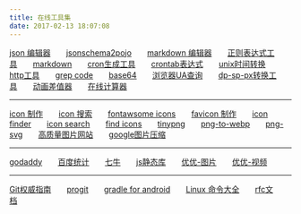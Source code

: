 ```yaml
---
title: 在线工具集
date: 2017-02-13 18:07:08
---
```


[json 编辑器](http://www.kjson.com/jsoneditor/)&emsp;&emsp;[jsonschema2pojo](http://www.jsonschema2pojo.org/)&emsp;&emsp;[markdown 编辑器](https://www.zybuluo.com/mdeditor)&emsp;&emsp;[正则表达式工具](http://tool.oschina.net/regex)&emsp;&emsp;[markdown](http://wowubuntu.com/markdown/)&emsp;&emsp;[cron生成工具](http://www.pdtools.net/tools/becron.jsp)&emsp;&emsp;[crontab表达式](http://www.atool.org/crontab.php)&emsp;&emsp;[unix时间转换](http://tool.chinaz.com/Tools/unixtime.aspx)&emsp;&emsp;[http工具](http://www.atool.org/httptest.php)&emsp;&emsp;[grep code](http://www.grepcode.com/)&emsp;&emsp;[base64](https://www.base64decode.org/)&emsp;&emsp;[浏览器UA查询](http://www.ip138.com/useragent/)&emsp;&emsp;[dp-sp-px转换工具](http://www.androidstar.cn/%E5%9C%A8%E7%BA%BF%E6%B5%8B%E8%AF%95%E5%B7%A5%E5%85%B7%E7%AE%B1/px-dp-sp-mm-pt-in%E5%9C%A8%E7%BA%BF%E8%BD%AC%E6%8D%A2%E8%AE%A1%E7%AE%97%E5%B7%A5%E5%85%B7/)&emsp;&emsp;[动画差值器](https://matthewlein.com/tools/ceaser)&emsp;&emsp;[在线计算器](https://www.23bei.com/tool-531.html)


-----------
 
[icon 制作](https://gold.xitu.io/entry/56ab83a4128fe10051911684)&emsp;&emsp;[icon 搜索](https://worldvectorlogo.com/zh/logo/wechat)&emsp;&emsp;[fontawsome icons](http://fontawesome.io/icons/)&emsp;&emsp;[favicon 制作](http://www.faviconer.com/)&emsp;&emsp;[icon finder](https://www.iconfinder.com/search/)&emsp;&emsp;[icon search](http://simpleicon.com/lock-2.html)&emsp;&emsp;[find icons](http://findicons.com/)&emsp;&emsp;[tinypng](https://tinypng.com/)&emsp;&emsp;[png-to-webp](https://cloudconvert.com/png-to-webp)&emsp;&emsp;[png-svg](https://convertio.co/zh/png-svg/)&emsp;&emsp;[高质量图片网站](https://www.zhihu.com/question/19619335)&emsp;&emsp;[google图片压缩](https://squoosh.app/)&emsp;&emsp;

------

[godaddy](https://sg.godaddy.com/zh)&emsp;&emsp;[百度统计](http://tongji.baidu.com/web/18525219/homepage/index)&emsp;&emsp;[七牛](https://portal.qiniu.com/create)&emsp;&emsp;[js静态库](http://www.bootcdn.cn)&emsp;&emsp;[优优-图片](https://200code.com/sites/youyou_pic)&emsp;&emsp;[优优-视频](https://200code.com/sites/youyou_video)&emsp;&emsp;

------

[Git权威指南](http://www.worldhello.net/gotgit/)&emsp;&emsp;[progit](http://iissnan.com/progit/)&emsp;&emsp;[gradle for android](https://segmentfault.com/a/1190000004229002)&emsp;&emsp;[Linux 命令大全](http://www.runoob.com/linux/linux-command-manual.html)&emsp;&emsp;[rfc文档](http://man.chinaunix.net/develop/rfc/default.htm)&emsp;&emsp;